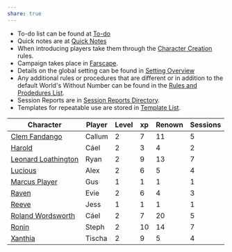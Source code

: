 ```yaml
---
share: true
---
```

- To-do list can be found at [To-do](To-do.md)
- Quick notes are at [Quick Notes](Quick%20Notes.md)
- When introducing players take them through the [Character Creation](./Rules/Character%20Creation.md) rules.
- Campaign takes place in [Farscape](Farscape.md).
- Details on the global setting can be found in [Setting Overview](Setting%20Overview.md)
- Any additional rules or procedures that are different or in addition to the default World's Without Number can be found in the [Rules and Prodedures List](./Meta/Tables/Rules%20and%20Prodedures%20List.md).
- Session Reports are in [Session Reports Directory](Session%20Reports%20Directory.md).
- Templates for repeatable use are stored in [Template List](Template%20List.md).


| Character                                                                    | Player | Level | xp | Renown | Sessions |
| ---------------------------------------------------------------------------- | ------ | ----- | -- | ------ | -------- |
| [Clem Fandango](Clem%20Fandango.md)             | Callum | 2     | 7  | 11     | 5        |
| [Harold](Harold.md)                           | Cáel   | 2     | 3  | 4      | 2        |
| [Leonard Loathington](Leonard%20Loathington.md) | Ryan   | 2     | 9  | 13     | 7        |
| [Lucious](Lucious.md)                         | Alex   | 2     | 6  | 5      | 4        |
| [Marcus Player](Marcus%20Player.md)             | Gus    | 1     | 1  | 1      | 1        |
| [Raven](Raven.md)                             | Evie   | 2     | 6  | 4      | 3        |
| [Reeve](Reeve.md)                             | Jess   | 1     | 1  | 1      | 1        |
| [Roland Wordsworth](Roland%20Wordsworth.md)     | Cáel   | 2     | 7  | 20     | 5        |
| [Ronin](Ronin.md)                             | Steph  | 2     | 10 | 14     | 7        |
| [Xanthia](Xanthia.md)                         | Tischa | 2     | 9  | 5      | 4        |



